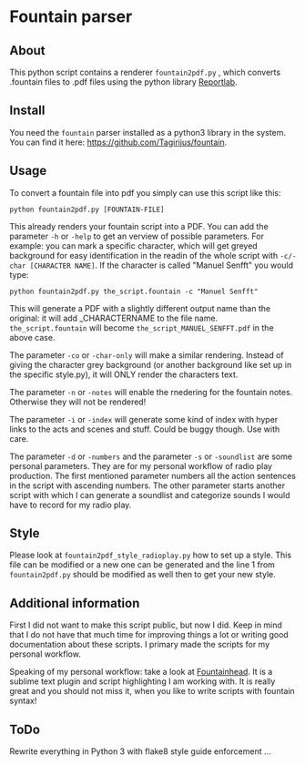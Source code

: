 # Fountain parser

## About

This python script contains a renderer `fountain2pdf.py` , which converts .fountain files to .pdf files using the python library [Reportlab](https://pypi.python.org/pypi/reportlab).

## Install

You need the `fountain` parser installed as a python3 library in the system. You can find it here: https://github.com/Tagirijus/fountain.

## Usage

To convert a fountain file into pdf you simply can use this script like this:

	python fountain2pdf.py [FOUNTAIN-FILE]

This already renders your fountain script into a PDF. You can add the parameter `-h` or `-help` to get an verview of possible parameters. For example: you can mark a specific character, which will get greyed background for easy identification in the readin of the whole script with `-c/-char [CHARACTER NAME]`. If the character is called "Manuel Senfft" you would type:

	python fountain2pdf.py the_script.fountain -c "Manuel Senfft"

This will generate a PDF with a slightly different output name than the original: it will add _CHARACTERNAME to the file name. `the_script.fountain` will become `the_script_MANUEL_SENFFT.pdf` in the above case.

The parameter `-co` or `-char-only` will make a similar rendering. Instead of giving the character grey background (or another background like set up in the specific style.py), it will ONLY render the characters text.

The parameter `-n` or `-notes` will enable the rnedering for the fountain notes. Otherwise they will not be rendered!

The parameter `-i` or `-index` will generate some kind of index with hyper links to the acts and scenes and stuff. Could be buggy though. Use with care.

The parameter `-d` or `-numbers` and the parameter `-s` or `-soundlist` are some personal parameters. They are for my personal workflow of radio play production. The first mentioned parameter numbers all the action sentences in the script with ascending numbers. The other parameter starts another script with which I can generate a soundlist and categorize sounds I would have to record for my radio play.

## Style

Please look at `fountain2pdf_style_radioplay.py` how to set up a style. This file can be modified or a new one can be generated and the line 1 from `fountain2pdf.py` should be modified as well then to get your new style.

## Additional information

First I did not want to make this script public, but now I did. Keep in mind that I do not have that much time for improving things a lot or writing good documentation about these scripts. I primary made the scripts for my personal workflow.

Speaking of my personal workflow: take a look at [Fountainhead](https://github.com/derickc/Fountainhead). It is a sublime text plugin and script highlighting I am working with. It is really great and you should not miss it, when you like to write scripts with fountain syntax!

## ToDo

Rewrite everything in Python 3 with flake8 style guide enforcement ...
